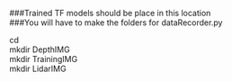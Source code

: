 ###Trained TF models should be place in this location
<br/>
###You will have to make the folders for dataRecorder.py

cd
<br/>
mkdir DepthIMG
<br/>
mkdir TrainingIMG
<br/>
mkdir LidarIMG

